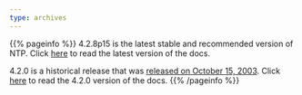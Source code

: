 ```yaml
---
type: archives
---
```


{{% pageinfo %}}
4.2.8p15 is the latest stable and recommended version of NTP. Click [here](/archives/4.2.8-series) to read the latest version of the docs. 

4.2.0 is a historical release that was [released on October 15, 2003](https://lists.ntp.org/pipermail/announce/2003-October/000006.html). Click [here](/archives/4.2.0) to read the 4.2.0 version of the docs. 
{{% /pageinfo %}}
